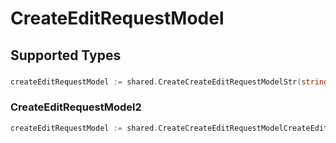 # CreateEditRequestModel


## Supported Types

### 

```go
createEditRequestModel := shared.CreateCreateEditRequestModelStr(string{/* values here */})
```

### CreateEditRequestModel2

```go
createEditRequestModel := shared.CreateCreateEditRequestModelCreateEditRequestModel2(shared.CreateEditRequestModel2{/* values here */})
```


